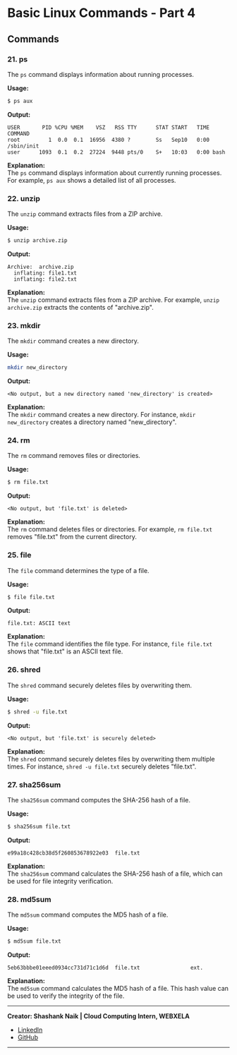 # **Basic Linux Commands - Part 4**

## Commands

### 21. **ps**

The `ps` command displays information about running processes.


**Usage:** 
```bash
$ ps aux
```
**Output:**
```
USER       PID %CPU %MEM    VSZ   RSS TTY      STAT START   TIME COMMAND
root         1  0.0  0.1  16956  4380 ?        Ss   Sep10   0:00 /sbin/init
user      1093  0.1  0.2  27224  9448 pts/0    S+   10:03   0:00 bash
```

**Explanation:**  
The `ps` command displays information about currently running processes. For example, `ps aux` shows a detailed list of all processes.

### 22. **unzip**

The `unzip` command extracts files from a ZIP archive.


**Usage:**
```bash
$ unzip archive.zip
```

**Output:**
```
Archive:  archive.zip
  inflating: file1.txt
  inflating: file2.txt
```

**Explanation:**  
The `unzip` command extracts files from a ZIP archive. For example, `unzip archive.zip` extracts the contents of "archive.zip".

### 23. **mkdir**

The `mkdir` command creates a new directory.


**Usage:**
```bash
mkdir new_directory
```
**Output:**
```
<No output, but a new directory named 'new_directory' is created>
```
**Explanation:**  
 The `mkdir` command creates a new directory. For instance,  `mkdir new_directory` creates a directory named "new_directory".

### 24. **rm**

The `rm` command removes files or directories.


**Usage:**
```bash
$ rm file.txt
```

**Output:**
```
<No output, but 'file.txt' is deleted>
```

**Explanation:**  
 The `rm` command deletes files or directories. For example, `rm file.txt` removes "file.txt" from the current directory.

### 25. **file**

The `file` command determines the type of a file.


**Usage:**
```bash
$ file file.txt
```

**Output:**
```
file.txt: ASCII text
```

**Explanation:**  
The `file` command identifies the file type. For instance, `file file.txt` shows that "file.txt" is an ASCII text file.

### 26. **shred**

The `shred` command securely deletes files by overwriting them.


**Usage:**
```bash
$ shred -u file.txt
```

**Output:**
```
<No output, but 'file.txt' is securely deleted>
```

**Explanation:**  
The `shred` command securely deletes files by overwriting them multiple times. For instance, `shred -u file.txt` securely deletes "file.txt".

### 27. **sha256sum**

The `sha256sum` command computes the SHA-256 hash of a file.


**Usage:**
```bash
$ sha256sum file.txt
```

**Output:**
```
e99a18c428cb38d5f260853678922e03  file.txt
```

**Explanation:**  
The `sha256sum` command calculates the SHA-256 hash of a file, which can be used for file integrity verification.

### 28. **md5sum**

The `md5sum` command computes the MD5 hash of a file.


**Usage:**
```bash
$ md5sum file.txt
```

**Output:**
```
5eb63bbbe01eeed0934cc731d71c1d6d  file.txt                ext.
```

**Explanation:**  
The `md5sum` command calculates the MD5 hash of a file. This hash value can be used to verify the integrity of the file.

---

**Creator: Shashank Naik | Cloud Computing Intern, WEBXELA**

- [LinkedIn](https://www.linkedin.com/in/shashank-naik09061319)
- [GitHub](https://github.com/Shashank693)
---

